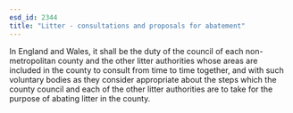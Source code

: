 ```yaml
---
esd_id: 2344
title: "Litter - consultations and proposals for abatement"
---
```


In England and Wales, it shall be the duty of the council of each non-metropolitan county and the other litter authorities whose areas are included in the county to consult from time to time together, and with such voluntary bodies as they consider appropriate about the steps which the county council and each of the other litter authorities are to take for the purpose of abating litter in the county.   

